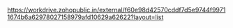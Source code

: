 https://workdrive.zohopublic.in/external/f60e98d42570cddf7d5e9744f99711674b6a62978027158979afd10629a62622?layout=list
